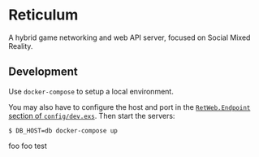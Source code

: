 # Reticulum

A hybrid game networking and web API server, focused on Social Mixed Reality.

## Development

Use `docker-compose` to setup a local environment. 

You may also have to configure the host and port in the [`RetWeb.Endpoint` section of `config/dev.exs`](https://github.com/mozilla/reticulum/blob/master/config/dev.exs#L10-L17). Then start the servers:

    $ DB_HOST=db docker-compose up
foo
foo
test
